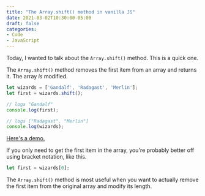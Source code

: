 ```yaml
---
title: "The Array.shift() method in vanilla JS"
date: 2021-03-02T10:30:00-05:00
draft: false
categories:
- Code
- JavaScript
---
```


Today, I wanted to talk about the `Array.shift()` method. This is a quick one.

The `Array.shift()` method removes the first item from an array and returns it. The array _is_ modified.

```js
let wizards = ['Gandalf', 'Radagast', 'Merlin'];
let first = wizards.shift();

// logs "Gandalf"
console.log(first);

// logs ["Radagast", "Merlin"]
console.log(wizards);
```

[Here's a demo.](https://codepen.io/cferdinandi/pen/VwmxqbM)

If you only need to get the first item in the array, you're probably better off using bracket notation, like this.

```js
let first = wizards[0];
```

The `Array.shift()` method is most useful when you want to actually remove the first item from the original array and modify its length.